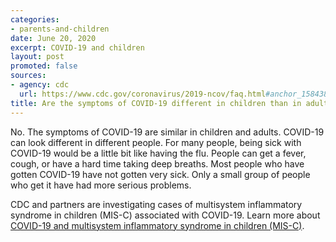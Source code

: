 ```yaml
---
categories:
- parents-and-children
date: June 20, 2020
excerpt: COVID-19 and children
layout: post
promoted: false
sources:
- agency: cdc
  url: https://www.cdc.gov/coronavirus/2019-ncov/faq.html#anchor_1584387482747
title: Are the symptoms of COVID-19 different in children than in adults?
---
```


No. The symptoms of COVID-19 are similar in children and adults. COVID-19 can look different in different people. For many people, being sick with COVID-19 would be a little bit like having the flu. People can get a fever, cough, or have a hard time taking deep breaths. Most people who have gotten COVID-19 have not gotten very sick. Only a small group of people who get it have had more serious problems.

CDC and partners are investigating cases of multisystem inflammatory syndrome in children (MIS-C) associated with COVID-19. Learn more about [COVID-19 and multisystem inflammatory syndrome in children (MIS-C)](https://www.cdc.gov/coronavirus/2019-ncov/daily-life-coping/children/mis-c.html).
